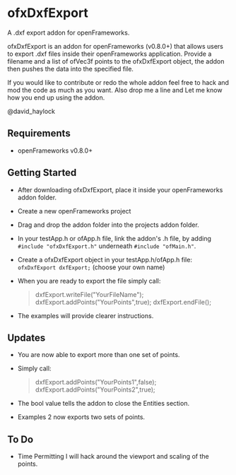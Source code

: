 ofxDxfExport
============

A .dxf export addon for openFrameworks.

ofxDxfExport is an addon for openFrameworks (v0.8.0+) that allows users to export .dxf files inside their openFrameworks application. Provide a filename and a list of ofVec3f points to the ofxDxfExport object, the addon then pushes the data into the specified file. 

If you would like to contribute or redo the whole addon feel free to hack and mod the code as much as you want.
Also drop me a line and Let me know how you end up using the addon.

@david_haylock

## Requirements
- openFrameworks v0.8.0+

## Getting Started

- After downloading ofxDxfExport, place it inside your openFrameworks addon folder.

- Create a new openFrameworks project

- Drag and drop the addon folder into the projects addon folder.

- In your testApp.h or ofApp.h file, link the addon's .h file, by adding  ```#include "ofxDxfExport.h"``` underneath ```#include "ofMain.h"```.

- Create a ofxDxfExport object in your testApp.h/ofApp.h file:
```ofxDxfExport dxfExport;``` (choose your own name)

- When you are ready to export the file simply call:

	 
	>	 dxfExport.writeFile("YourFileName");
	>	 dxfExport.addPoints("YourPoints",true);
	>	 dxfExport.endFile();
	
- The examples will provide clearer instructions.

## Updates

- You are now able to export more than one set of points.
- Simply call:
	
	>	dxfExport.addPoints("YourPoints1",false);
	>	dxfExport.addPoints("YourPoints2",true);
	
- The bool value tells the addon to close the Entities section.

- Examples 2 now exports two sets of points.

## To Do

- Time Permitting I will hack around the viewport and scaling of the points.